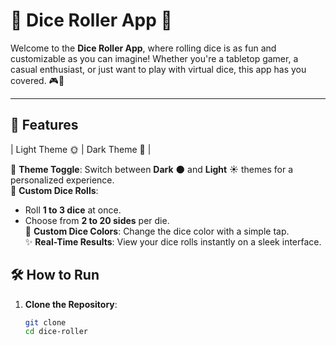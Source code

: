 # 🎲 Dice Roller App 🎲

Welcome to the **Dice Roller App**, where rolling dice is as fun and customizable as you can imagine! Whether you're a tabletop gamer, a casual enthusiast, or just want to play with virtual dice, this app has you covered. 🎮🎲

---

## 🚀 **Features**

| Light Theme 🌞 | Dark Theme 🌙 |

🌟 **Theme Toggle**: Switch between **Dark** 🌑 and **Light** ☀️ themes for a personalized experience.  
🎲 **Custom Dice Rolls**:

- Roll **1 to 3 dice** at once.
- Choose from **2 to 20 sides** per die.  
  🎨 **Custom Dice Colors**: Change the dice color with a simple tap.  
  ✨ **Real-Time Results**: View your dice rolls instantly on a sleek interface.

## 🛠️ **How to Run**

1. **Clone the Repository**:
   ```bash
   git clone
   cd dice-roller
   ```
